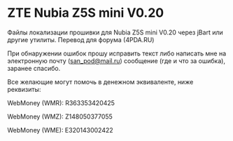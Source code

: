 ZTE Nubia Z5S mini V0.20
===================
Файлы локализации прошивки для Nubia Z5S mini V0.20 через jBart или другие утилиты. Перевод для форума (4PDA.RU)

При обнаружении ошибок прошу исправить текст либо написать мне на электронную почту (san_pod@mail.ru) сообщение (где и что за ошибка), заранее спасибо.

Все желающие могут помочь в денежном эквиваленте, ниже реквизиты:

WebMoney (WMR): R363353420425

WebMoney (WMZ): Z148050377055

WebMoney (WME): E320143002422